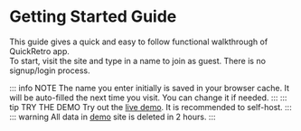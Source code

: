# Getting Started Guide

This guide gives a quick and easy to follow functional walkthrough of QuickRetro app.\
To start, visit the site and type in a name to join as guest. There is no signup/login process.

::: info NOTE
The name you enter initially is saved in your browser cache. It will be auto-filled the next time you visit. You can change it if needed.
:::
::: tip TRY THE DEMO
Try out the [live demo](https://demo.quickretro.app). It is recommended to self-host.
:::
::: warning
All data in [demo](https://demo.quickretro.app) site is deleted in 2 hours.
:::